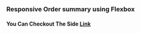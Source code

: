 ### Responsive Order summary using Flexbox

#### You Can Checkout The Side [Link](https://aritraghorai.github.io/Basic-Calculator-Create-Using-React/)
